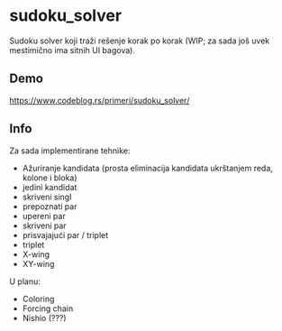 # sudoku_solver

Sudoku solver koji traži rešenje korak po korak (WIP; za sada još uvek mestimično ima sitnih UI bagova).

## Demo

https://www.codeblog.rs/primeri/sudoku_solver/

## Info

Za sada implementirane tehnike:

- Ažuriranje kandidata (prosta eliminacija kandidata ukrštanjem reda, kolone i bloka)
- jedini kandidat
- skriveni singl
- prepoznati par
- upereni par
- skriveni par
- prisvajajući par / triplet
- triplet
- X-wing
- XY-wing

U planu:

- Coloring
- Forcing chain
- Nishio (???)


